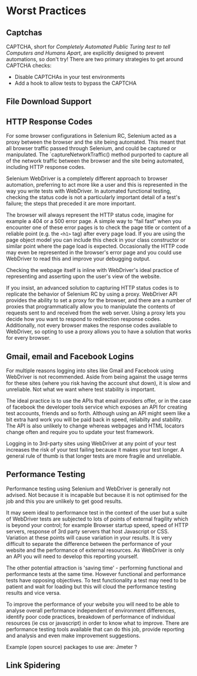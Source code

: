 Worst Practices
===============

Captchas
--------

CAPTCHA, short for _Completely Automated Public Turing test to tell
Computers and Humans Apart_, are explicitly designed to prevent
automations, so don't try!  There are two primary strategies to get
around CAPTCHA checks:

  * Disable CAPTCHAs in your test environments
  * Add a hook to allow tests to bypass the CAPTCHA

File Download Support
---------------------

HTTP Response Codes
-------------------

For some browser configurations in Selenium RC, Selenium acted as a
proxy between the browser and the site being automated.  This meant
that all browser traffic passed through Selenium, and could be
captured or manipulated.  The `captureNetworkTraffic() method
purported to capture all of the network traffic between the browser
and the site being automated, including HTTP response codes.

Selenium WebDriver is a completely different approach to browser
automation, preferring to act more like a user and this is represented
in the way you write tests with WebDriver.  In automated functional
testing, checking the status code is not a particularly important
detail of a test's failure; the steps that preceded it are more
important.

The browser will always represent the HTTP status code, imagine for
example a 404 or a 500 error page.  A simple way to “fail fast” when
you encounter one of these error pages is to check the page title or
content of a reliable point (e.g. the `<h1>` tag) after every page
load.  If you are using the page object model you can include this
check in your class constructor or similar point where the page load
is expected.  Occasionally the HTTP code may even be represented in
the browser's error page and you could use WebDriver to read this and
improve your debugging output.

Checking the webpage itself is inline with WebDriver's ideal practice
of representing and asserting upon the user's view of the website.

If you insist, an advanced solution to capturing HTTP status codes is
to replicate the behavior of Selenium RC by using a proxy.  WebDriver
API provides the ability to set a proxy for the browser, and there are
a number of proxies that programmatically allow you to manipulate the
contents of requests sent to and received from the web server.  Using
a proxy lets you decide how you want to respond to redirection
response codes.  Additionally, not every browser makes the response
codes available to WebDriver, so opting to use a proxy allows you to
have a solution that works for every browser.


Gmail, email and Facebook Logins
--------------------------------

For multiple reasons logging into sites like Gmail and Facebook using
WebDriver is not recommended. Aside from being against the usage terms
for these sites (where you risk having the account shut down), it is
slow and unreliable. Not what we want where test stability is
important.

The ideal practice is to use the APIs that email providers offer, or
in the case of facebook the developer tools service which exposes an
API for creating test accounts, friends and so forth. Although using
an API might seem like a bit extra hard work you will be paid back in
speed, reliabilty and stability. The API is also unlikely to change
whereas webpages and HTML locators change often and require you to
update your test framework.

Logging in to 3rd-party sites using WebDriver at any point of your
test increases the risk of your test failing because it makes your
test longer. A general rule of thumb is that longer tests are more
fragile and unreliable.

Performance Testing
-------------------

Performance testing using Selenium and WebDriver is generally not
advised. Not because it is incapable but because it is not optimised
for the job and this you are unlikely to get good results.

It may seem ideal to performance test in the context of the user but a
suite of WebDriver tests are subjected to lots of points of external
fragility which is beyond your control; for example Browser startup
speed, speed of HTTP servers, response of 3rd party servers that host
Javascript or CSS. Variation at these points will cause variation in
your results. It is very difficult to separate the difference between
the performance of your website and the performance of external
resources. As WebDriver is only an API you will need to develop this
reporting yourself.

The other potential attraction is 'saving time' - performing
functional and performance tests at the same time. However functional
and performance tests have opposing objectives. To test functionality
a test may need to be patient and wait for loading but this will cloud
the performance testing results and vice versa.

To improve the performance of your website you will need to be able to
analyse overall performance independent of environment differences,
identify poor code practices, breakdown of performance of individual
resources (ie css or javascript) in order to know what to
improve. There are performance testing tools available that can do
this job, provide reporting and analysis and even make improvement
suggestions.

Example (open source) packages to use are: Jmeter ?

Link Spidering
--------------